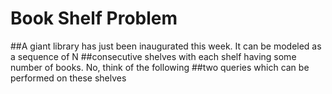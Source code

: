 # Book Shelf Problem
##A giant library has just been inaugurated this week. It can be modeled as a sequence of N
##consecutive shelves with each shelf having some number of books. No, think of the following
##two queries which can be performed on these shelves
